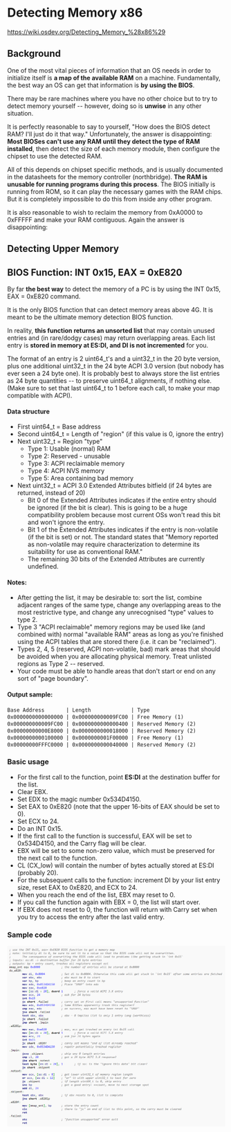 # Detecting Memory x86
https://wiki.osdev.org/Detecting_Memory_%28x86%29

## Background
One of the most vital pieces of information that an OS needs in order to initialize itself is **a map of the available RAM** on a machine. Fundamentally, the best way an OS can get that information is **by using the BIOS**.

There may be rare machines where you have no other choice but to try to detect memory yourself -- however, doing so is **unwise** in any other situation.

It is perfectly reasonable to say to yourself, "How does the BIOS detect RAM? I'll just do it that way." Unfortunately, the answer is disappointing:
**Most BIOSes can't use any RAM until they detect the type of RAM installed**, then detect the size of each memory module, then configure the chipset to use the detected RAM.

All of this depends on chipset specific methods, and is usually documented in the datasheets for the memory controller (northbridge). **The RAM is unusable for running programs during this process**. The BIOS initially is running from ROM, so it can play the necessary games with the RAM chips. But it is completely impossible to do this from inside any other program.

It is also reasonable to wish to reclaim the memory from 0xA0000 to 0xFFFFF and make your RAM contiguous. Again the answer is disappointing:


## Detecting Upper Memory
## BIOS Function: INT 0x15, EAX = 0xE820

By far **the best way** to detect the memory of a PC is by using the INT 0x15, EAX = 0xE820 command. 

It is the only BIOS function that can detect memory areas above 4G. It is meant to be the ultimate memory detection BIOS function.

In reality, **this function returns an unsorted list** that may contain unused entries and (in rare/dodgy cases) may return overlapping areas. Each list entry is **stored in memory at ES:DI, and DI is not incremented** for you.

The format of an entry is 2 uint64_t's and a uint32_t in the 20 byte version, plus one additional uint32_t in the 24 byte ACPI 3.0 version (but nobody has ever seen a 24 byte one). It is probably best to always store the list entries as 24 byte quantities -- to preserve uint64_t alignments, if nothing else. (Make sure to set that last uint64_t to 1 before each call, to make your map compatible with ACPI).
#### Data structure
- First uint64_t = Base address
- Second uint64_t = Length of "region" (if this value is 0, ignore the entry)
- Next uint32_t = Region "type"
    - Type 1: Usable (normal) RAM
    - Type 2: Reserved - unusable
    - Type 3: ACPI reclaimable memory
    - Type 4: ACPI NVS memory
    - Type 5: Area containing bad memory
- Next uint32_t = ACPI 3.0 Extended Attributes bitfield (if 24 bytes are returned, instead of 20)
    - Bit 0 of the Extended Attributes indicates if the entire entry should be ignored (if the bit is clear). This is going to be a huge compatibility problem because most current OSs won't read this bit and won't ignore the entry.
    - Bit 1 of the Extended Attributes indicates if the entry is non-volatile (if the bit is set) or not. The standard states that "Memory reported as non-volatile may require characterization to determine its suitability for use as conventional RAM."
    - The remaining 30 bits of the Extended Attributes are currently undefined.

#### Notes:
- After getting the list, it may be desirable to: sort the list, combine adjacent ranges of the same type, change any overlapping areas to the most restrictive type, and change any unrecognised "type" values to type 2.
- Type 3 "ACPI reclaimable" memory regions may be used like (and combined with) normal "available RAM" areas as long as you're finished using the ACPI tables that are stored there (i.e. it can be "reclaimed").
- Types 2, 4, 5 (reserved, ACPI non-volatile, bad) mark areas that should be avoided when you are allocating physical memory.
Treat unlisted regions as Type 2 -- reserved.
- Your code must be able to handle areas that don't start or end on any sort of "page boundary".

#### Output sample:
```
Base Address       | Length             | Type  
0x0000000000000000 | 0x000000000009FC00 | Free Memory (1)  
0x000000000009FC00 | 0x0000000000000400 | Reserved Memory (2)  
0x00000000000E8000 | 0x0000000000018000 | Reserved Memory (2)  
0x0000000000100000 | 0x0000000001F00000 | Free Memory (1)  
0x00000000FFFC0000 | 0x0000000000040000 | Reserved Memory (2)  
```

### Basic usage
- For the first call to the function, point **ES:DI** at the destination buffer for the list. 
- Clear EBX. 
- Set EDX to the magic number 0x534D4150. 
- Set EAX to 0xE820 (note that the upper 16-bits of EAX should be set to 0). 
- Set ECX to 24. 
- Do an INT 0x15.
- If the first call to the function is successful, EAX will be set to 0x534D4150, and the Carry flag will be clear. 
- EBX will be set to some non-zero value, which must be preserved for the next call to the function. 
- CL (CX_low) will contain the number of bytes actually stored at ES:DI (probably 20).
- For the subsequent calls to the function: increment DI by your list entry size, reset EAX to 0xE820, and ECX to 24. 
- When you reach the end of the list, EBX may reset to 0. 
- If you call the function again with EBX = 0, the list will start over. 
- If EBX does not reset to 0, the function will return with Carry set when you try to access the entry after the last valid entry.

### Sample code
![alt text](./image/INT15-E820-Sample-code.png)
